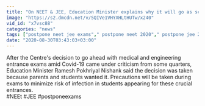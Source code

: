```yaml
---
title: "On NEET & JEE, Education Minister explains why it will go as scheduled Oneindia News"
image: "https://s2.dmcdn.net/v/SQIVe1VHYXHLtHUTw/x240"
vid_id: "x7vsc88"
categories: "news"
tags: ["postpone neet jee exams"," postpone neet 2020"," postpone jee 2020"]
date: "2020-08-30T03:43:03+03:00"
---
```

After the Centre's decision to go ahead with medical and engineering entrance exams amid Covid-19 came under criticism from some quarters, Education Minister Ramesh Pokhriyal Nishank said the decision was taken because parents and students wanted it. Precautions will be taken during exams to minimize risk of infection in students appearing for these crucial entrances.   <br>#NEEt #JEE #postponeexams
